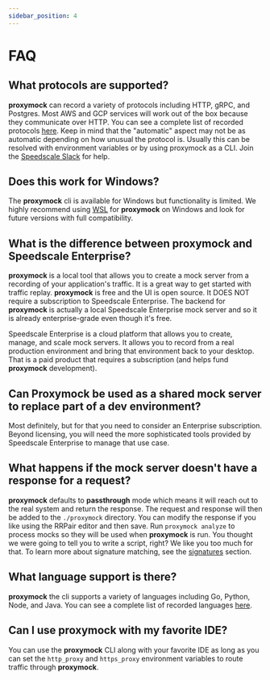 ```yaml
---
sidebar_position: 4
---
```


# FAQ

## What protocols are supported?

**proxymock** can record a variety of protocols including HTTP, gRPC, and Postgres. Most AWS and GCP services will work out of the box because they communicate over HTTP. You can see a complete list of recorded protocols [here](../../reference/technology-support.md). Keep in mind that the "automatic" aspect may not be as automatic depending on how unusual the protocol is. Usually this can be resolved with environment variables or by using proxymock as a CLI. Join the [Speedscale Slack](https://slack.speedscale.com) for help.

## Does this work for Windows?

The **proxymock** cli is available for Windows but functionality is limited. We highly recommend using [WSL](https://learn.microsoft.com/en-us/windows/wsl/) for **proxymock** on Windows and look for future versions with full compatibility.

## What is the difference between proxymock and Speedscale Enterprise?

**proxymock** is a local tool that allows you to create a mock server from a recording of your application's traffic. It is a great way to get started with traffic replay. **proxymock** is free and the UI is open source. It DOES NOT require a subscription to Speedscale Enterprise. The backend for **proxymock** is actually a local Speedscale Enterprise mock server and so it is already enterprise-grade even though it's free.

Speedscale Enterprise is a cloud platform that allows you to create, manage, and scale mock servers. It allows you to record from a real production environment and bring that environment back to your desktop. That is a paid product that requires a subscription (and helps fund **proxymock** development).

## Can Proxymock be used as a shared mock server to replace part of a dev environment?

Most definitely, but for that you need to consider an Enterprise subscription. Beyond licensing, you will need the more sophisticated tools provided by Speedscale Enterprise to manage that use case.

## What happens if the mock server doesn't have a response for a request?

**proxymock** defaults to **passthrough** mode which means it will reach out to the real system and return the response. The request and response will then be added to the `./proxymock` directory. You can modify the response if you like using the RRPair editor and then save. Run `proxymock analyze` to process mocks so they will be used when **proxymock** is run. You thought we were going to tell you to write a script, right? We like you too much for that. To learn more about signature matching, see the [signatures](../reference/signature.md) section.

## What language support is there?

**proxymock** the cli supports a variety of languages including Go, Python, Node, and Java. You can see a complete list of recorded languages [here](../../reference/technology-support.md).

## Can I use **proxymock** with my favorite IDE?

You can use the **proxymock** CLI along with your favorite IDE as long as you can set the `http_proxy` and `https_proxy` environment variables to route traffic through **proxymock**.
